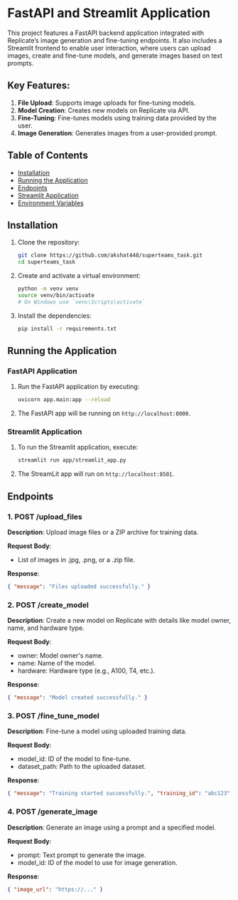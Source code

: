 # FastAPI and Streamlit Application

This project features a FastAPI backend application integrated with Replicate’s image generation and fine-tuning endpoints. It also includes a Streamlit frontend to enable user interaction, where users can upload images, create and fine-tune models, and generate images based on text prompts.

## Key Features:
1. **File Upload**: Supports image uploads for fine-tuning models.
2. **Model Creation**: Creates new models on Replicate via API.
3. **Fine-Tuning**: Fine-tunes models using training data provided by the user.
4. **Image Generation**: Generates images from a user-provided prompt.

## Table of Contents

- [Installation](#installation)
- [Running the Application](#running-the-application)
- [Endpoints](#endpoints)
- [Streamlit Application](#streamlit-application)
- [Environment Variables](#environment-variables)

## Installation

1. Clone the repository:

    ```bash
    git clone https://github.com/akshat448/superteams_task.git
    cd superteams_task
    ```

2. Create and activate a virtual environment:

    ```bash
    python -m venv venv
    source venv/bin/activate
    # On Windows use `venv\Scripts\activate`
    ```

3. Install the dependencies:

    ```bash
    pip install -r requirements.txt
    ```

## Running the Application

### FastAPI Application

1. Run the FastAPI application by executing:

    ```bash
    uvicorn app.main:app --reload
    ```

2. The FastAPI app will be running on `http://localhost:8000`.

### Streamlit Application

1. To run the Streamlit application, execute:

    ```bash
    streamlit run app/streamlit_app.py
    ```

2. The StreamLit app will run on `http://localhost:8501`.


## Endpoints

### 1. POST /upload_files

**Description**: Upload image files or a ZIP archive for training data.

**Request Body**:
- List of images in .jpg, .png, or a .zip file.

**Response**:
```json
{ "message": "Files uploaded successfully." }
```

### 2. POST /create_model

**Description**: Create a new model on Replicate with details like model owner, name, and hardware type.

**Request Body**:
- owner: Model owner's name.
- name: Name of the model.
- hardware: Hardware type (e.g., A100, T4, etc.).

**Response**:
```json
{ "message": "Model created successfully." }
```

### 3. POST /fine_tune_model

**Description**: Fine-tune a model using uploaded training data.

**Request Body**:
- model_id: ID of the model to fine-tune.
- dataset_path: Path to the uploaded dataset.

**Response**:
```json
{ "message": "Training started successfully.", "training_id": "abc123" }
```

### 4. POST /generate_image

**Description**: Generate an image using a prompt and a specified model.

**Request Body**:
- prompt: Text prompt to generate the image.
- model_id: ID of the model to use for image generation.

**Response**:
```json
{ "image_url": "https://..." }
```



